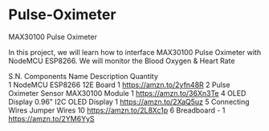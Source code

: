 # Pulse-Oximeter
MAX30100 Pulse Oximeter 

In this project, we will learn how to interface MAX30100 Pulse Oximeter with NodeMCU ESP8266. We will monitor the Blood Oxygen & Heart Rate 



S.N.	Components Name	Description	Quantity	
1	NodeMCU	ESP8266 12E Board	1	https://amzn.to/2yfn48R
2	Pulse Oximeter Sensor	MAX30100 Module	1	https://amzn.to/36Xn3Te
4	OLED Display	0.96" I2C OLED Display	1	https://amzn.to/2XaQ5uz
5	Connecting Wires	Jumper Wires	10	https://amzn.to/2L8Xc1p
6	Breadboard	-	1	https://amzn.to/2YM6YyS
